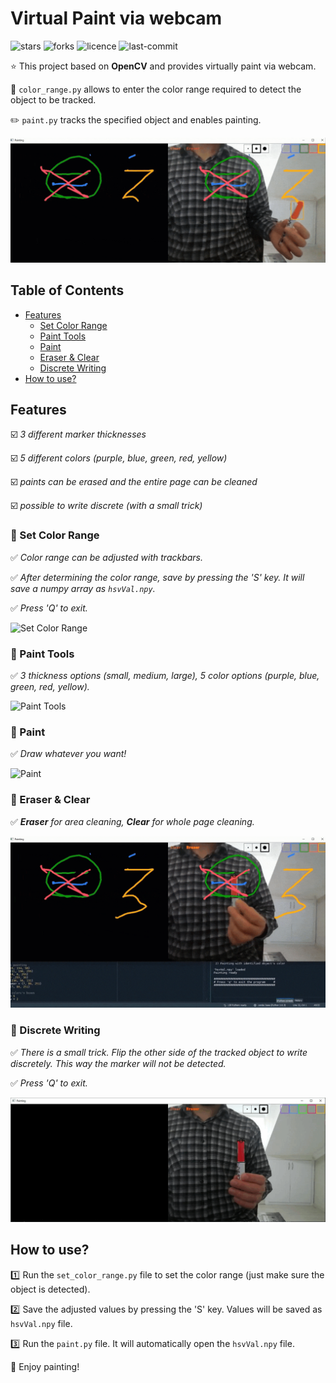 # Virtual Paint via webcam

![stars](https://img.shields.io/github/stars/myoluk/virtual-painting)
![forks](https://img.shields.io/github/forks/myoluk/virtual-painting)
![licence](https://img.shields.io/github/license/myoluk/virtual-painting)
![last-commit](https://img.shields.io/github/last-commit/myoluk/virtual-painting)

:star: This project based on **OpenCV** and provides virtually paint via webcam.

:floppy_disk: `color_range.py` allows to enter the color range required to detect the object to be tracked.

:pencil2: `paint.py` tracks the specified object and enables painting.

![Virtual Painting](/images/paint.png)

## Table of Contents
- [Features](#features)
  - [Set Color Range](#rocket-set-color-range)
  - [Paint Tools](#rocket-paint-tools)
  - [Paint](#rocket-paint)
  - [Eraser & Clear](#rocket-eraser--clear)
  - [Discrete Writing](#rocket-discrete-writing)
- [How to use?](#how-to-use)

## Features

:ballot_box_with_check: _3 different marker thicknesses_

:ballot_box_with_check: _5 different colors (purple, blue, green, red, yellow)_

:ballot_box_with_check: _paints can be erased and the entire page can be cleaned_

:ballot_box_with_check: _possible to write discrete (with a small trick)_

### :rocket: Set Color Range
:white_check_mark: _Color range can be adjusted with trackbars._

:white_check_mark: _After determining the color range, save by pressing the 'S' key. It will save a numpy array as `hsvVal.npy`._

:white_check_mark: _Press 'Q' to exit._

![Set Color Range](/images/set-color-range.gif)


### :rocket: Paint Tools
:white_check_mark: _3 thickness options (small, medium, large), 5 color options (purple, blue, green, red, yellow)._

![Paint Tools](/images/paint-tools.gif)


### :rocket: Paint
:white_check_mark: _Draw whatever you want!_

![Paint](/images/paint.gif)


### :rocket: Eraser & Clear
:white_check_mark: _**Eraser** for area cleaning, **Clear** for whole page cleaning._

![Eraser & Clear](/images/paint-eraser.gif)


### :rocket: Discrete Writing
:white_check_mark: _There is a small trick. Flip the other side of the tracked object to write discretely. This way the marker will not be detected._

:white_check_mark: _Press 'Q' to exit._

![Marker Enable/Disable](/images/marker-enable-disable.gif)


## How to use?
:one: Run the `set_color_range.py` file to set the color range (just make sure the object is detected).

:two: Save the adjusted values by pressing the 'S' key. Values will be saved as `hsvVal.npy` file.

:three: Run the `paint.py` file. It will automatically open the `hsvVal.npy` file.

:100: Enjoy painting!
